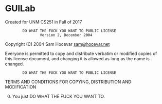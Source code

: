 # GUILab
Created for UNM CS251 in Fall of 2017

            DO WHAT THE FUCK YOU WANT TO PUBLIC LICENSE
                    Version 2, December 2004
                    
 Copyright (C) 2004 Sam Hocevar <sam@hocevar.net>

 Everyone is permitted to copy and distribute verbatim or modified
 copies of this license document, and changing it is allowed as long
 as the name is changed.

            DO WHAT THE FUCK YOU WANT TO PUBLIC LICENSE
   TERMS AND CONDITIONS FOR COPYING, DISTRIBUTION AND MODIFICATION

  0. You just DO WHAT THE FUCK YOU WANT TO.
